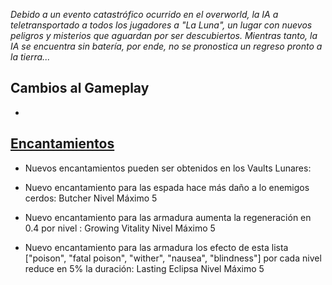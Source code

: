 *Debido a un evento catastrófico ocurrido en el overworld, la IA a teletransportado a todos los jugadores a "La Luna", un lugar con nuevos peligros y misterios que aguardan por ser descubiertos. Mientras tanto, la IA se encuentra sin batería, por ende, no se pronostica un regreso pronto a la tierra...*

## Cambios al Gameplay

- 

## [Encantamientos](https://github.com/MiguelVeraXd/Valley-Dimensional-Wiki/blob/main/Main/Wiki/encantamientos.md)

- Nuevos encantamientos pueden ser obtenidos en los Vaults Lunares:

- Nuevo encantamiento para las espada hace más daño a lo enemigos cerdos: Butcher Nivel Máximo 5

- Nuevo encantamiento para las armadura aumenta la regeneración en 0.4 por nivel : Growing Vitality Nivel Máximo 5

- Nuevo encantamiento para las armadura los efecto de esta lista ["poison", "fatal poison", "wither", "nausea", "blindness"] por cada nivel reduce en 5% la duración: Lasting Eclipsa Nivel Máximo 5 
